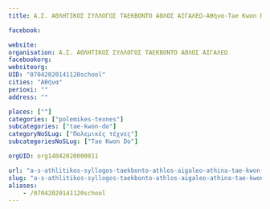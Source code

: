 ```yaml
---
title: Α.Σ. ΑΘΛΗΤΙΚΟΣ ΣΥΛΛΟΓΟΣ ΤΑΕΚΒΟΝΤΟ ΑΘΛΟΣ ΑΙΓΑΛΕΩ-Αθήνα-Tae Kwon Do

facebook:

website:
organisation: Α.Σ. ΑΘΛΗΤΙΚΟΣ ΣΥΛΛΟΓΟΣ ΤΑΕΚΒΟΝΤΟ ΑΘΛΟΣ ΑΙΓΑΛΕΩ
facebookorg:
websiteorg:
UID: "07042020141120school"
cities: "Αθήνα"
perioxi: ""
address: ""

places: [""]
categories: ["polemikes-texnes"]
subcategories: ["tae-kwon-do"]
categoryNoSLug: ["Πολεμικές τέχνες"]
subcategoriesNoSLug: ["Tae Kwon Do"]

orgUID: org14042020000811

url: "a-s-athlitikos-syllogos-taekbonto-athlos-aigaleo-athina-tae-kwon-do/athina//"
slug: "a-s-athlitikos-syllogos-taekbonto-athlos-aigaleo-athina-tae-kwon-do"
aliases:
    - /07042020141120school
---
```





